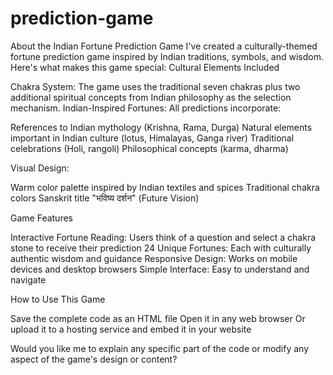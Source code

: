 # prediction-game
About the Indian Fortune Prediction Game
I've created a culturally-themed fortune prediction game inspired by Indian traditions, symbols, and wisdom. Here's what makes this game special:
Cultural Elements Included

Chakra System: The game uses the traditional seven chakras plus two additional spiritual concepts from Indian philosophy as the selection mechanism.
Indian-Inspired Fortunes: All predictions incorporate:

References to Indian mythology (Krishna, Rama, Durga)
Natural elements important in Indian culture (lotus, Himalayas, Ganga river)
Traditional celebrations (Holi, rangoli)
Philosophical concepts (karma, dharma)


Visual Design:

Warm color palette inspired by Indian textiles and spices
Traditional chakra colors
Sanskrit title "भविष्य दर्शन" (Future Vision)



Game Features

Interactive Fortune Reading: Users think of a question and select a chakra stone to receive their prediction
24 Unique Fortunes: Each with culturally authentic wisdom and guidance
Responsive Design: Works on mobile devices and desktop browsers
Simple Interface: Easy to understand and navigate

How to Use This Game

Save the complete code as an HTML file
Open it in any web browser
Or upload it to a hosting service and embed it in your website

Would you like me to explain any specific part of the code or modify any aspect of the game's design or content?
